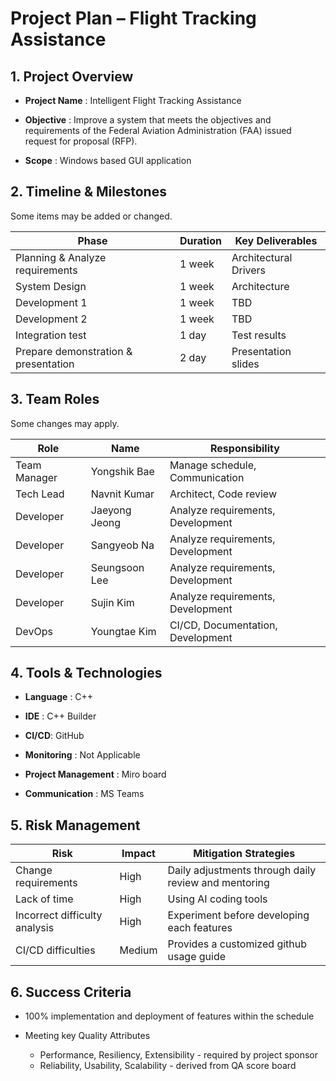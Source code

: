# Project Plan – Flight Tracking Assistance



## 1. Project Overview

- **Project Name** : Intelligent Flight Tracking Assistance

- **Objective** : Improve a system that meets the objectives and requirements of the Federal Aviation Administration (FAA) issued request for proposal (RFP).

- **Scope** : Windows based GUI application



## 2. Timeline & Milestones

Some items may be added or changed.

| Phase                                | Duration | Key Deliverables      |
| ------------------------------------ | -------- | --------------------- |
| Planning & Analyze requirements      | 1 week   | Architectural Drivers |
| System Design                        | 1 week   | Architecture          |
| Development 1                        | 1 week   | TBD                   |
| Development 2                        | 1 week   | TBD                   |
| Integration test                     | 1 day    | Test results          |
| Prepare demonstration & presentation | 2 day    | Presentation slides   |



## 3. Team Roles

Some changes may apply.

| Role         | Name          | Responsibility                    |
| ------------ | ------------- | --------------------------------- |
| Team Manager | Yongshik Bae  | Manage schedule, Communication    |
| Tech Lead    | Navnit Kumar  | Architect, Code review            |
| Developer    | Jaeyong Jeong | Analyze requirements, Development |
| Developer    | Sangyeob Na   | Analyze requirements, Development |
| Developer    | Seungsoon Lee | Analyze requirements, Development |
| Developer    | Sujin Kim     | Analyze requirements, Development |
| DevOps       | Youngtae Kim  | CI/CD, Documentation, Development |



## 4. Tools & Technologies

- **Language** : C++
- **IDE** : C++ Builder

- **CI/CD**: GitHub

- **Monitoring** : Not Applicable  

- **Project Management** : Miro board

- **Communication** : MS Teams 



## 5. Risk Management

| Risk                          | Impact | Mitigation Strategies                                |
| ----------------------------- | ------ | ---------------------------------------------------- |
| Change requirements           | High   | Daily adjustments through daily review and mentoring |
| Lack of time                  | High   | Using AI coding tools                                |
| Incorrect difficulty analysis | High   | Experiment before developing each features           |
| CI/CD difficulties            | Medium | Provides a customized github usage guide             |



## 6. Success Criteria

- 100% implementation and deployment of features within the schedule

- Meeting key Quality Attributes
  - Performance, Resiliency, Extensibility - required by project sponsor
  - Reliability, Usability, Scalability - derived from QA score board

